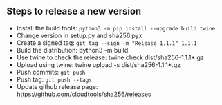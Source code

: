 Steps to release a new version
------------------------------

- Install the build tools: `python3 -m pip install --upgrade build twine`
- Change version in setup.py and sha256.pyx
- Create a signed tag: ``git tag --sign -m "Release 1.1.1" 1.1.1``
- Build the distribution: python3 -m build
- Use twine to check the release: twine check dist/sha256-1.1.1*.gz
- Upload using twine: twine upload -s dist/sha256-1.1.1*.gz
- Push commits: ``git push``
- Push tag: ``git push --tags``
- Update github release page: https://github.com/cloudtools/sha256/releases

